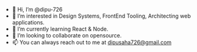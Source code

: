 - 👋 Hi, I’m @dipu-726
- 👀 I’m interested in Design Systems, FrontEnd Tooling, Architecting web applications.
- 🌱 I’m currently learning React & Node.
- 💞️ I’m looking to collaborate on opensource.
- 📫 You can always reach out to me at dipusaha726@gmail.com

<!---
dipu-726/dipu-726 is a ✨ special ✨ repository because its `README.md` (this file) appears on your GitHub profile.
You can click the Preview link to take a look at your changes.
--->
